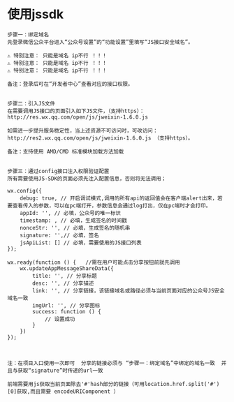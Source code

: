 # 使用jssdk
    步骤一：绑定域名
    先登录微信公众平台进入“公众号设置”的“功能设置”里填写“JS接口安全域名”。

    ⚠️ 特别注意： 只能是域名 ip不行 ！！！
    ⚠️ 特别注意： 只能是域名 ip不行 ！！！
    ⚠️ 特别注意： 只能是域名 ip不行 ！！！

    备注：登录后可在“开发者中心”查看对应的接口权限。


    步骤二：引入JS文件
    在需要调用JS接口的页面引入如下JS文件，（支持https）：http://res.wx.qq.com/open/js/jweixin-1.6.0.js

    如需进一步提升服务稳定性，当上述资源不可访问时，可改访问：http://res2.wx.qq.com/open/js/jweixin-1.6.0.js （支持https）。

    备注：支持使用 AMD/CMD 标准模块加载方法加载


    步骤三：通过config接口注入权限验证配置
    所有需要使用JS-SDK的页面必须先注入配置信息，否则将无法调用；

    wx.config({
        debug: true, // 开启调试模式,调用的所有api的返回值会在客户端alert出来，若要查看传入的参数，可以在pc端打开，参数信息会通过log打出，仅在pc端时才会打印。
        appId: '', // 必填，公众号的唯一标识
        timestamp: , // 必填，生成签名的时间戳
        nonceStr: '', // 必填，生成签名的随机串
        signature: '',// 必填，签名
        jsApiList: [] // 必填，需要使用的JS接口列表
    });

    wx.ready(function () {   //需在用户可能点击分享按钮前就先调用
        wx.updateAppMessageShareData({ 
            title: '', // 分享标题
            desc: '', // 分享描述
            link: '', // 分享链接，该链接域名或路径必须与当前页面对应的公众号JS安全域名一致
            imgUrl: '', // 分享图标
            success: function () {
                // 设置成功
            }
        })
    }); 



    注：在项目入口使用一次即可  分享的链接必须与 “步骤一：绑定域名”中绑定的域名一致  并且与获取“signature”时传递的url一致

    前端需要用js获取当前页面除去'#'hash部分的链接（可用location.href.split('#')[0]获取,而且需要 encodeURIComponent ）